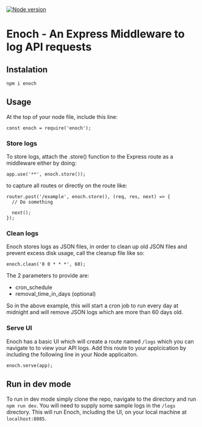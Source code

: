 [![Node version](https://img.shields.io/node/v/enoch.svg?style=flat)](http://nodejs.org/download/)

# Enoch - An Express Middleware to log API requests

## Instalation

`npm i enoch`

## Usage

At the top of your node file, include this line:

```
const enoch = require('enoch');
```


### Store logs

To store logs, attach the .store() function to the Express route as a middleware either by doing:

```
app.use('**', enoch.store());
```

to capture all routes or directly on the route like:

```
router.post('/example', enoch.store(), (req, res, next) => {
  // Do something

  next();
});
```


### Clean logs

Enoch stores logs as JSON files, in order to clean up old JSON files and prevent excess disk usage, call the cleanup file like so:

`enoch.clean('0 0 * * *', 60);`

The 2 parameters to provide are:

- cron_schedule
- removal_time_in_days (optional)

So in the above example, this will start a cron job to run every day at midnight and will remove JSON logs which are more than 60 days old.


### Serve UI

Enoch has a basic UI which will create a route named `/logs` which you can navigate to to view your API logs. Add this route to your applcication by including the following line in your Node applicaiton.

```
enoch.serve(app);
```


## Run in dev mode

To run in dev mode simply clone the repo, navigate to the directory and run `npm run dev`. You will need to supply some sample logs in the `/logs` directory. This will run Enoch, including the UI, on your local machine at `localhost:8085`.
